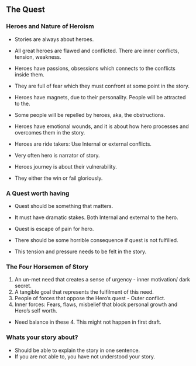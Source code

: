 ## The Quest


### Heroes and Nature of Heroism
- Stories are always about heroes.
- All great heroes are flawed and conflicted. There are inner conflicts, tension, weakness.

- Heroes have passions, obsessions which connects to the conflicts inside them.
- They are full of fear which they must confront at some point in the story.

- Heroes have magnets, due to their personality. People will be attracted to the.
- Some people will be repelled by heroes, aka, the obstructions.

- Heroes have emotional wounds, and it is about how hero processes and overcomes them in the story.
- Heroes are ride takers: Use Internal or external conflicts.
- Very often hero is narrator of story. 

- Heroes journey is about their vulnerability. 
- They either the win or fail gloriously.


### A Quest worth having
- Quest should be something that matters.
- It must have dramatic stakes. Both Internal and external to the hero.
- Quest is escape of pain for hero.

- There should be some horrible consequence if quest is not fulfilled. 
- This tension and pressure needs to be felt in the story.


### The Four Horsemen of Story
1. An un-met need that creates a sense of urgency - inner motivation/ dark secret.
2. A tangible goal that represents the fulfilment of this need.
3. People of forces that oppose the Hero’s quest - Outer conflict.
4. Inner forces: Fears, flaws, misbelief that block personal growth and Hero’s self worth.

- Need balance in these 4. This might not happen in first draft.


### Whats your story about?
- Should be able to explain the story in one sentence.
- If you are not able to, you have not understood your story.
